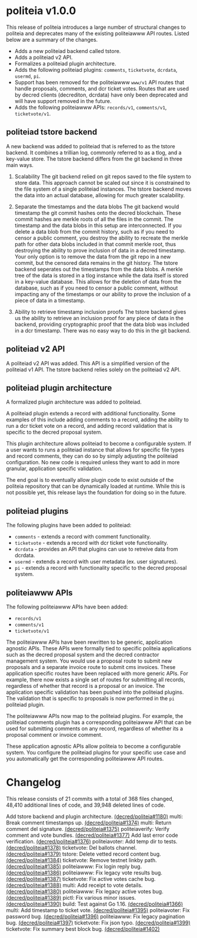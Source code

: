 # politeia v1.0.0

This release of politeia introduces a large number of structural changes to
politeia and deprecates many of the existing politeiawww API routes.  Listed
below are a summary of the changes.

- Adds a new politeiad backend called tstore.
- Adds a politeiad v2 API.
- Formalizes a politeiad plugin architecture.
- Adds the following politeiad plugins: `comments`, `ticketvote`, `dcrdata`,
  `usermd`, `pi`.
- Support has been removed for the politeiawww `www/v1` API routes that handle
  proposals, comments, and dcr ticket votes.  Routes that are used by decred
  clients (decrediton, dcrdata) have only been deprecated and will have support
  removed in the future.
- Adds the following politeiawww APIs: `records/v1`, `comments/v1`,
  `ticketvote/v1`.

## politeiad tstore backend

A new backend was added to politeiad that is referred to as the tstore backend.
  It combines a trillian log, commonly referred to as a tlog, and a key-value
  store. The tstore backend differs from the git backend in three main ways.

1. Scalability
  The git backend relied on git repos saved to the file system to store data.
  This approach cannot be scaled out since it is constrained to the file system
  of a single politeiad instances. The tstore backend moves the data into an
  actual database, allowing for much greater scalability.

2. Separate the timestamps and the data blobs
  The git backend would timestamp the git commit hashes onto the decred
  blockchain. These commit hashes are merkle roots of all the files in the
  commit. The timestamp and the data blobs in this setup are interconnected. If
  you delete a data blob from the commit history, such as if you need to censor
  a public comment, you destroy the ability to recreate the merkle path for
  other data blobs included in that commit merkle root, thus destroying the
  ability to prove inclusion of data in a decred timestamp. Your only option is
  to remove the data from the git repo in a new commit, but the censored data
  remains in the git history. The tstore backend seperates out the timestamps
  from the data blobs. A merkle tree of the data is stored in a tlog instance
  while the data itself is stored in a key-value database. This allows for the
  deletion of data from the database, such as if you need to censor a public
  comment, without impacting any of the timestamps or our ability to prove the
  inclusion of a piece of data in a timestamp.

3. Ability to retrieve timestamp inclusion proofs
  The tstore backend gives us the ability to retrieve an inclusion proof for
  any piece of data in the backend, providing cryptographic proof that the data
  blob was included in a dcr timestamp. There was no easy way to do this in the
  git backend.

## politeiad v2 API

A politeiad v2 API was added. This API is a simplified version of the politeiad
v1 API. The tstore backend relies solely on the politeiad v2 API.

## politeiad plugin architecture

A formalized plugin architecture was added to politeiad.

A politeiad plugin extends a record with additional functionality. Some
examples of this include adding comments to a record, adding the ability to
run a dcr ticket vote on a record, and adding record validation that is
specific to the decred proposal system.

This plugin architecture allows politeiad to become a configurable system. If a
user wants to runs a politeiad instance that allows for specific file types and
record comments, they can do so by simply adjusting the politeiad
configuration. No new code is required unless they want to add in more
granular, application specific validation.

The end goal is to eventually allow plugin code to exist outside of the
politeia repository that can be dynamically loaded at runtime. While this is
not possible yet, this release lays the foundation for doing so in the future.

## politeiad plugins

The following plugins have been added to politeiad:

- `comments` - extends a record with comment functionality.
- `ticketvote` - extends a record with dcr ticket vote functionality.
- `dcrdata` - provides an API that plugins can use to retreive data from
  dcrdata.
- `usermd` - extends a record with user metadata (ex. user signatures).
- `pi` - extends a record with functionality specific to the decred proposal
  system.

## politeiawww APIs

The following politeiawww APIs have been added:

- `records/v1`
- `comments/v1`
- `ticketvote/v1`

The politeiawww APIs have been rewritten to be generic, application agnostic
APIs. These APIs were formally tied to specific politeia applications such as
the decred proposal system and the decred contractor management system. You
would use a proposal route to submit new proposals and a separate invoice route
to submit cms invoices. These application specific routes have been replaced
with more generic APIs. For example, there now exists a single set of routes
for submitting all records, regardless of whether that record is a proposal or
an invoice. The application specific validation has been pushed into the
politeiad plugins. The validation that is specific to proposals is now
performed in the `pi` politeiad plugin.

The politeiawww APIs now map to the politeiad plugins. For example, the
politeiad comments plugin has a corresponding politeiawww API that can be used
for submitting comments on any record, regardless of whether its a proposal
comment or invoice comment.

These application agnostic APIs allow politeia to become a configurable system.
You configure the politeiad plugins for your specific use case and you
automatically get the corresponding politeiawww API routes.

# Changelog

This release consists of 21 commits with a total of 368 files changed, 48,410
additional lines of code, and 39,948 deleted lines of code.

Add tstore backend and plugin architecture. [(decred/politeia#1180)](https://github.com/decred/politeia/pull/1180)
multi: Break comment timestamps up. [(decred/politeia#1374)](https://github.com/decred/politeia/pull/1374)
multi: Return comment del signature. [(decred/politeia#1375)](https://github.com/decred/politeia/pull/1375)
politeiaverify: Verify comment and vote bundles. [(decred/politeia#1377)](https://github.com/decred/politeia/pull/1377)
Add last error code verification. [(decred/politeia#1376)](https://github.com/decred/politeia/pull/1376)
politeiavoter: Add temp dir to tests. [(decred/politeia#1378)](https://github.com/decred/politeia/pull/1378)
ticketvote: Del ballots channel. [(decred/politeia#1379)](https://github.com/decred/politeia/pull/1379)
tstore: Delete vetted record content bug. [(decred/politeia#1384)](https://github.com/decred/politeia/pull/1384)
ticketvote: Remove testnet linkby path.  [(decred/politeia#1385)](https://github.com/decred/politeia/pull/1385)
politeiawww: Fix login reply bug. [(decred/politeia#1386)](https://github.com/decred/politeia/pull/1386)
politeiawww: Fix legacy vote results bug. [(decred/politeia#1387)](https://github.com/decred/politeia/pull/1387)
ticketvote: Fix active votes cache bug. [(decred/politeia#1388)](https://github.com/decred/politeia/pull/1388)
multi: Add receipt to vote details. [(decred/politeia#1380)](https://github.com/decred/politeia/pull/1380)
politeiawww: Fix legacy active votes bug. [(decred/politeia#1389)](https://github.com/decred/politeia/pull/1389)
pictl: Fix various minor issues. [(decred/politeia#1390)](https://github.com/decred/politeia/pull/1390)
build: Test against Go 1.16. [(decred/politeia#1366)](https://github.com/decred/politeia/pull/1366)
multi: Add timestamp to ticket vote. [(decred/politeia#1395)](https://github.com/decred/politeia/pull/1395)
politeiavoter: Fix password bug. [(decred/politeia#1396)](https://github.com/decred/politeia/pull/1396)
politeiawww: Fix legacy pagination bug. [(decred/politeia#1397)](https://github.com/decred/politeia/pull/1397)
ticketvote: Fix json typo. [(decred/politeia#1399)](https://github.com/decred/politeia/pull/1399)
ticketvote: Fix summary best block bug. [(decred/politeia#1402)](https://github.com/decred/politeia/pull/1402)
